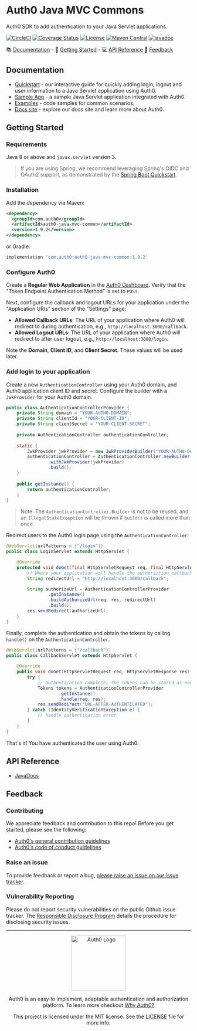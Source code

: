 # Auth0 Java MVC Commons

Auth0 SDK to add authentication to your Java Servlet applications.

[![CircleCI](https://img.shields.io/circleci/project/github/auth0/auth0-java-mvc-common.svg?style=flat-square)](https://circleci.com/gh/auth0/auth0-java-mvc-common/tree/master)
[![Coverage Status](https://img.shields.io/codecov/c/github/auth0/auth0-java-mvc-common.svg?style=flat-square)](https://codecov.io/github/auth0/auth0-java-mvc-common)
[![License](http://img.shields.io/:license-mit-blue.svg?style=flat)](https://doge.mit-license.org/)
[![Maven Central](https://img.shields.io/maven-central/v/com.auth0/auth0-java-mvc-common.svg?style=flat-square)](https://mvnrepository.com/artifact/com.auth0/auth0-java-mvc-common)
[![javadoc](https://javadoc.io/badge2/com.auth0/auth0-java-mvc-common/javadoc.svg)](https://javadoc.io/doc/com.auth0/auth0-java-mvc-common)

:books: [Documentation](#documentation) - :rocket: [Getting Started](#getting-started) - :computer: [API Reference](#api-reference) :speech_balloon: [Feedback](#feedback)

## Documentation

- [Quickstart](https://auth0.com/docs/quickstart/webapp/java) - our interactive guide for quickly adding login, logout and user information to a Java Servlet application using Auth0.
- [Sample App](https://github.com/auth0-samples/auth0-servlet-sample/tree/master/01-Login) - a sample Java Servlet application integrated with Auth0.
- [Examples](./EXAMPLES.md) - code samples for common scenarios.
- [Docs site](https://www.auth0.com/docs) - explore our docs site and learn more about Auth0.

## Getting Started

### Requirements

Java 8 or above and `javax.servlet` version 3.

> If you are using Spring, we recommend leveraging Spring's OIDC and OAuth2 support, as demonstrated by the [Spring Boot Quickstart](https://auth0.com/docs/quickstart/webapp/java-spring-boot).

### Installation

Add the dependency via Maven:

```xml
<dependency>
  <groupId>com.auth0</groupId>
  <artifactId>auth0-java-mvc-common</artifactId>
  <version>1.9.2</version>
</dependency>
```

or Gradle:

```gradle
implementation 'com.auth0:auth0-java-mvc-common:1.9.2'
```

### Configure Auth0

Create a **Regular Web Application** in the [Auth0 Dashboard](https://manage.auth0.com/#/applications). Verify that the "Token Endpoint Authentication Method" is set to `POST`.

Next, configure the callback and logout URLs for your application under the "Application URIs" section of the "Settings" page:

- **Allowed Callback URLs**: The URL of your application where Auth0 will redirect to during authentication, e.g., `http://localhost:3000/callback`.
- **Allowed Logout URLs**: The URL of your application where Auth0 will redirect to after user logout, e.g., `http://localhost:3000/login`.

Note the **Domain**, **Client ID**, and **Client Secret**. These values will be used later.

### Add login to your application

Create a new `AuthenticationController` using your Auth0 domain, and Auth0 application client ID and secret.
Configure the builder with a `JwkProvider` for your Auth0 domain.

```java
public class AuthenticationControllerProvider {
    private String domain = "YOUR-AUTH0-DOMAIN";
    private String clientId = "YOUR-CLIENT-ID";
    private String clientSecret = "YOUR-CLIENT-SECRET";
    
    private AuthenticationController authenticationController;
    
    static {
        JwkProvider jwkProvider = new JwkProviderBuilder("YOUR-AUTH0-DOMAIN").build();
        authenticationController = AuthenticationController.newBuilder(domain, clientId, clientSecret)
                .withJwkProvider(jwkProvider)
                .build();
    }
    
    public getInstance() {
        return authenticationController;
    }
}
```

> Note: The `AuthenticationController.Builder` is not to be reused, and an `IllegalStateException` will be thrown if `build()` is called more than once.

Redirect users to the Auth0 login page using the `AuthenticationController`:

```java
@WebServlet(urlPatterns = {"/login"})
public class LoginServlet extends HttpServlet {

    @Override
    protected void doGet(final HttpServletRequest req, final HttpServletResponse res) throws ServletException, IOException {
        // Where your application will handle the authoriztion callback
        String redirectUrl = "http://localhost:3000/callback";

        String authorizeUrl = AuthenticationControllerProvider
                .getInstance()
                .buildAuthorizeUrl(req, res, redirectUrl)
                .build();
        res.sendRedirect(authorizeUrl);
    }
}
```

Finally, complete the authentication and obtain the tokens by calling `handle()` on the `AuthenticationController`.

```java
@WebServlet(urlPatterns = {"/callback"})
public class CallbackServlet extends HttpServlet {
    
    @Override
    public void doGet(HttpServletRequest req, HttpServletResponse res) throws IOException, ServletException {
        try {
            // authentication complete; the tokens can be stored as needed
            Tokens tokens = AuthenticationControllerProvider
                    .getInstance()
                    .handle(req, res);
            res.sendRedirect("URL-AFTER-AUTHENTICATED");
        } catch (IdentityVerificationException e) {
            // handle authentication error
        }
    }
}
```

That's it! You have authenticated the user using Auth0.

## API Reference

- [JavaDocs](https://javadoc.io/doc/com.auth0/auth0-java-mvc-common/latest)

## Feedback

### Contributing

We appreciate feedback and contribution to this repo! Before you get started, please see the following:

- [Auth0's general contribution guidelines](https://github.com/auth0/open-source-template/blob/master/GENERAL-CONTRIBUTING.md)
- [Auth0's code of conduct guidelines]((https://github.com/auth0/open-source-template/blob/master/CODE-OF-CONDUCT.md))

### Raise an issue
To provide feedback or report a bug, [please raise an issue on our issue tracker](https://github.com/auth0/auth0-java-mvc-common/issues).

### Vulnerability Reporting
Please do not report security vulnerabilities on the public Github issue tracker. The [Responsible Disclosure Program](https://auth0.com/whitehat) details the procedure for disclosing security issues.

---

<p align="center">
  <picture>
    <source media="(prefers-color-scheme: light)" srcset="https://cdn.auth0.com/website/sdks/logos/auth0_light_mode.png"   width="150">
    <source media="(prefers-color-scheme: dark)" srcset="https://cdn.auth0.com/website/sdks/logos/auth0_dark_mode.png" width="150">
    <img alt="Auth0 Logo" src="./auth0_light_mode.png" width="150">
  </picture>
</p>
<p align="center">Auth0 is an easy to implement, adaptable authentication and authorization platform. To learn more checkout <a href="https://auth0.com/why-auth0">Why Auth0?</a></p>
<p align="center">
This project is licensed under the MIT license. See the <a href="./LICENSE"> LICENSE</a> file for more info.</p>
